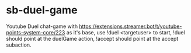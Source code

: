 # sb-duel-game
Youtube Duel chat-game with https://extensions.streamer.bot/t/youtube-points-system-core/223 as it's base, use !duel &lt;targetuser> to start, !duel should point at the duelGame action,  !accept should point at the accept subaction.
